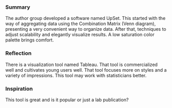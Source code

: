 ### Summary
The author group developed a software named UpSet. This started with the way of aggregating data using the Combination Matrix (Venn diagram), presenting a very convenient way to organize data. After that, techniques to adjust scalability and elegantly visualize results. A low saturation color palette brings comfort. 

### Reflection
There is a visualization tool named Tableau. That tool is commercialized well and cultivates young users well. That tool focuses more on styles and a variety of impressions. This tool may work with statisticians better.

### Inspiration
This tool is great and is it popular or just a lab publication?
